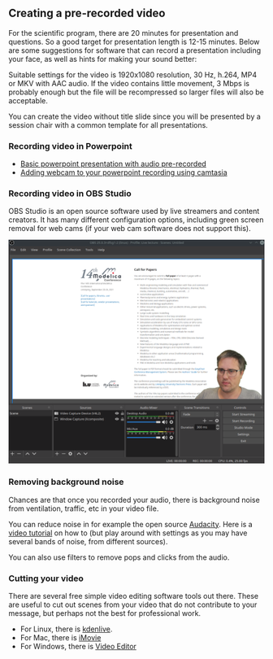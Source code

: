 ## Creating a pre-recorded video

For the scientific program, there are 20 minutes for presentation and questions.
So a good target for presentation length is 12-15 minutes.
Below are some suggestions for software that can record a presentation including your face, as well as hints for making your sound better:

Suitable settings for the video is 1920x1080 resolution, 30 Hz, h.264, MP4 or MKV with AAC audio.
If the video contains little movement, 3 Mbps is probably enough but the file will be recompressed so larger files will also be acceptable.

You can create the video without title slide since you will be presented by a session chair with a common template for all presentations.

### Recording video in Powerpoint

* [Basic powerpoint presentation with audio pre-recorded](https://support.microsoft.com/en-us/office/record-a-slide-show-with-narration-and-slide-timings-0b9502c6-5f6c-40ae-b1e7-e47d8741161c)
* [Adding webcam to your powerpoint recording using camtasia](https://www.techsmith.com/blog/record-a-presentation/)

### Recording video in OBS Studio

OBS Studio is an open source software used by live streamers and content creators.
It has many different configuration options, including green screen removal for web cams (if your web cam software does not support this).

![Example of OBS recording](/images/obs-prerecord.png)


### Removing background noise

Chances are that once you recorded your audio, there is background noise from ventilation, traffic, etc in your video file.

You can reduce noise in for example the open source [Audacity](https://www.audacityteam.org/). Here is a [video tutorial](https://www.youtube.com/watch?v=79zeZnIBpbQ) on how to (but play around with settings as you may have several bands of noise, from different sources).

You can also use filters to remove pops and clicks from the audio.

### Cutting your video

There are several free simple video editing software tools out there.
These are useful to cut out scenes from your video that do not contribute to your message, but perhaps not the best for professional work.

* For Linux, there is [kdenlive](https://kdenlive.org/en/).
* For Mac, there is [iMovie](https://apps.apple.com/us/app/imovie/id408981434?amp%3Bls=1&amp%3Bv0=www-us-mac-imovie-app-imovie&mt=12)
* For Windows, there is [Video Editor](https://education.microsoft.com/en-us/resource/1febf818)
